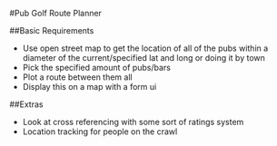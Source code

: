 #Pub Golf Route Planner

##Basic Requirements
- Use open street map to get the location of all of the pubs within a diameter of the current/specified lat and long or doing it by town
- Pick the specified amount of pubs/bars
- Plot a route between them all
- Display this on a map with a form ui

##Extras
- Look at cross referencing with some sort of ratings system
- Location tracking for people on the crawl

